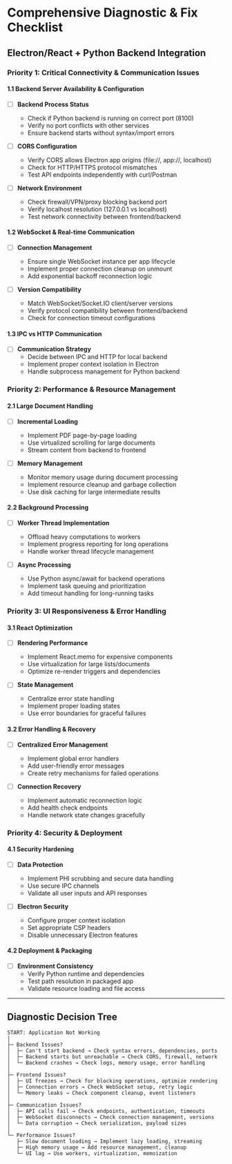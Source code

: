 # Comprehensive Diagnostic & Fix Checklist
## Electron/React + Python Backend Integration

### Priority 1: Critical Connectivity & Communication Issues

#### 1.1 Backend Server Availability & Configuration
- [ ] **Backend Process Status**
  - Check if Python backend is running on correct port (8100)
  - Verify no port conflicts with other services
  - Ensure backend starts without syntax/import errors
  
- [ ] **CORS Configuration**
  - Verify CORS allows Electron app origins (file://, app://, localhost)
  - Check for HTTP/HTTPS protocol mismatches
  - Test API endpoints independently with curl/Postman

- [ ] **Network Environment**
  - Check firewall/VPN/proxy blocking backend port
  - Verify localhost resolution (127.0.0.1 vs localhost)
  - Test network connectivity between frontend/backend

#### 1.2 WebSocket & Real-time Communication
- [ ] **Connection Management**
  - Ensure single WebSocket instance per app lifecycle
  - Implement proper connection cleanup on unmount
  - Add exponential backoff reconnection logic
  
- [ ] **Version Compatibility**
  - Match WebSocket/Socket.IO client/server versions
  - Verify protocol compatibility between frontend/backend
  - Check for connection timeout configurations

#### 1.3 IPC vs HTTP Communication
- [ ] **Communication Strategy**
  - Decide between IPC and HTTP for local backend
  - Implement proper context isolation in Electron
  - Handle subprocess management for Python backend

### Priority 2: Performance & Resource Management

#### 2.1 Large Document Handling
- [ ] **Incremental Loading**
  - Implement PDF page-by-page loading
  - Use virtualized scrolling for large documents
  - Stream content from backend to frontend

- [ ] **Memory Management**
  - Monitor memory usage during document processing
  - Implement resource cleanup and garbage collection
  - Use disk caching for large intermediate results

#### 2.2 Background Processing
- [ ] **Worker Thread Implementation**
  - Offload heavy computations to workers
  - Implement progress reporting for long operations
  - Handle worker thread lifecycle management

- [ ] **Async Processing**
  - Use Python async/await for backend operations
  - Implement task queuing and prioritization
  - Add timeout handling for long-running tasks

### Priority 3: UI Responsiveness & Error Handling

#### 3.1 React Optimization
- [ ] **Rendering Performance**
  - Implement React.memo for expensive components
  - Use virtualization for large lists/documents
  - Optimize re-render triggers and dependencies

- [ ] **State Management**
  - Centralize error state handling
  - Implement proper loading states
  - Use error boundaries for graceful failures

#### 3.2 Error Handling & Recovery
- [ ] **Centralized Error Management**
  - Implement global error handlers
  - Add user-friendly error messages
  - Create retry mechanisms for failed operations

- [ ] **Connection Recovery**
  - Implement automatic reconnection logic
  - Add health check endpoints
  - Handle network state changes gracefully

### Priority 4: Security & Deployment

#### 4.1 Security Hardening
- [ ] **Data Protection**
  - Implement PHI scrubbing and secure data handling
  - Use secure IPC channels
  - Validate all user inputs and API responses

- [ ] **Electron Security**
  - Configure proper context isolation
  - Set appropriate CSP headers
  - Disable unnecessary Electron features

#### 4.2 Deployment & Packaging
- [ ] **Environment Consistency**
  - Verify Python runtime and dependencies
  - Test path resolution in packaged app
  - Validate resource loading and file access

---

## Diagnostic Decision Tree

```
START: Application Not Working
│
├─ Backend Issues?
│  ├─ Can't start backend → Check syntax errors, dependencies, ports
│  ├─ Backend starts but unreachable → Check CORS, firewall, network
│  └─ Backend crashes → Check logs, memory usage, error handling
│
├─ Frontend Issues?
│  ├─ UI freezes → Check for blocking operations, optimize rendering
│  ├─ Connection errors → Check WebSocket setup, retry logic
│  └─ Memory leaks → Check component cleanup, event listeners
│
├─ Communication Issues?
│  ├─ API calls fail → Check endpoints, authentication, timeouts
│  ├─ WebSocket disconnects → Check connection management, versions
│  └─ Data corruption → Check serialization, payload sizes
│
└─ Performance Issues?
   ├─ Slow document loading → Implement lazy loading, streaming
   ├─ High memory usage → Add resource management, cleanup
   └─ UI lag → Use workers, virtualization, memoization
```
